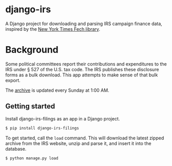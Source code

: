 # django-irs
A Django project for downloading and parsing IRS campaign finance data, inspired by the [New York Times Fech library](https://github.com/NYTimes/Fech).

# Background
Some political committees report their contributions and expenditures to the IRS under § 527 of the U.S. tax code. The IRS publishes these disclosure forms as a bulk download. This app attempts to make sense of that bulk export.

The [archive](http://forms.irs.gov/app/pod/dataDownload/dataDownload) is updated every Sunday at 1:00 AM. 

Getting started
---------------

Install django-irs-filings as an app in a Django project.

```bash
$ pip install django-irs-filings
```

To get started, call the `load` command. This will download the latest zipped archive from the IRS website, unzip and parse it, and insert it into the database.

```bash
$ python manage.py load
```